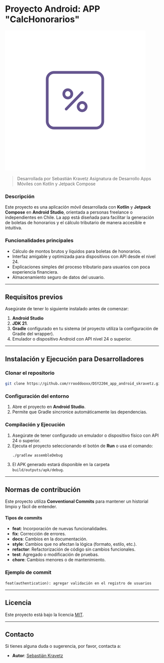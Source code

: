 # Proyecto Android: APP "CalcHonorarios"

![LOGO_NO_TEXT.svg](LOGO_NO_TEXT.svg)

> Desarrollada por Sebastián Kravetz
> Asignatura de Desarrollo Apps Móviles con Kotlin y Jetpack Compose

### Descripción
Este proyecto es una aplicación móvil desarrollada con **Kotlin** y **Jetpack Compose** en **Android Studio**, orientada a personas freelance o independientes en Chile. La app está diseñada para facilitar la generación de boletas de honorarios y el cálculo tributario de manera accesible e intuitiva.

### Funcionalidades principales
- Cálculo de montos brutos y líquidos para boletas de honorarios.
- Interfaz amigable y optimizada para dispositivos con API desde el nivel 24.
- Explicaciones simples del proceso tributario para usuarios con poca experiencia financiera.
- Almacenamiento seguro de datos del usuario.

---

## Requisitos previos
Asegúrate de tener lo siguiente instalado antes de comenzar:

1. **Android Studio**
2. **JDK 21**.
3. **Gradle** configurado en tu sistema (el proyecto utiliza la configuración de Gradle del wrapper).
4. Emulador o dispositivo Android con API nivel 24 o superior.

---

## Instalación y Ejecución para Desarrolladores

### Clonar el repositorio
```bash
git clone https://github.com/rrooddooxx/DSY2204_app_android_skravetz.git
```

### Configuración del entorno
1. Abre el proyecto en **Android Studio**.
2. Permite que Gradle sincronice automáticamente las dependencias.

### Compilación y Ejecución
1. Asegúrate de tener configurado un emulador o dispositivo físico con API 24 o superior.
2. Ejecuta el proyecto seleccionando el botón de **Run** o usa el comando:
   ```bash
   ./gradlew assembleDebug
   ```
3. El APK generado estará disponible en la carpeta `build/outputs/apk/debug`.

---

## Normas de contribución

Este proyecto utiliza **Conventional Commits** para mantener un historial limpio y fácil de entender.

#### Tipos de commits
- **feat**: Incorporación de nuevas funcionalidades.
- **fix**: Corrección de errores.
- **docs**: Cambios en la documentación.
- **style**: Cambios que no afectan la lógica (formato, estilo, etc.).
- **refactor**: Refactorización de código sin cambios funcionales.
- **test**: Agregado o modificación de pruebas.
- **chore**: Cambios menores o de mantenimiento.

### Ejemplo de commit
```
feat(authentication): agregar validación en el registro de usuarios
```

---

## Licencia
Este proyecto está bajo la licencia [MIT](LICENSE).

---

## Contacto
Si tienes alguna duda o sugerencia, por favor, contacta a: 
- **Autor**: [Sebastián Kravetz](mailto:root@sebastiankravetz.dev)
